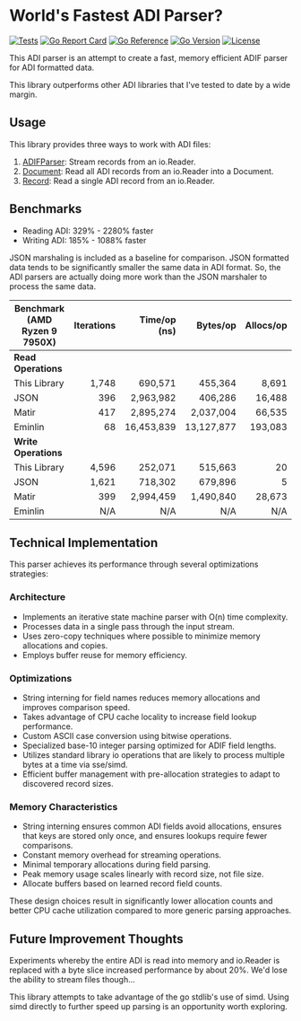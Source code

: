 # World's Fastest ADI Parser?

[![Tests](https://github.com/hamradiolog-net/adif/actions/workflows/test.yml/badge.svg)](https://github.com/hamradiolog-net/adif/actions/workflows/test.yml)
[![Go Report Card](https://goreportcard.com/badge/github.com/hamradiolog-net/adif)](https://goreportcard.com/report/github.com/hamradiolog-net/adif)
[![Go Reference](https://pkg.go.dev/badge/github.com/hamradiolog-net/adif.svg)](https://pkg.go.dev/github.com/hamradiolog-net/adif)
[![Go Version](https://img.shields.io/github/go-mod/go-version/hamradiolog-net/adif)](https://github.com/hamradiolog-net/adif/blob/main/go.mod)
[![License](https://img.shields.io/github/license/hamradiolog-net/adif)](https://github.com/hamradiolog-net/adif/blob/main/LICENSE)

This ADI parser is an attempt to create a fast, memory efficient ADIF parser for ADI formatted data.

This library outperforms other ADI libraries that I've tested to date by a wide margin.

## Usage

This library provides three ways to work with ADI files:

1) [ADIFParser](./examples/parser_test.go): Stream records from an io.Reader.
2) [Document](./examples/document_test.go): Read all ADI records from an io.Reader into a Document.
3) [Record](./examples/record_test.go): Read a single ADI record from an io.Reader.

## Benchmarks

- Reading ADI: 329% - 2280% faster
- Writing ADI: 185% - 1088% faster

JSON marshaling is included as a baseline for comparison.
JSON formatted data tends to be significantly smaller the same data in ADI format.
So, the ADI parsers are actually doing more work than the JSON marshaler to process the same data.

| Benchmark  (AMD Ryzen 9 7950X)  | Iterations | Time/op (ns) | Bytes/op    | Allocs/op |
|---------------------------------|-----------:|-------------:|------------:|-----------:|
| **Read Operations**             |            |              |             |            |
| This Library                    |      1,748 |      690,571 |     455,364 |      8,691 |
| JSON                            |        396 |    2,963,982 |     406,286 |     16,488 |
| Matir                           |        417 |    2,895,274 |   2,037,004 |     66,535 |
| Eminlin                         |         68 |   16,453,839 |  13,127,877 |    193,083 |
| **Write Operations**            |            |              |             |            |
| This Library                    |      4,596 |      252,071 |     515,663 |         20 |
| JSON                            |      1,621 |      718,302 |     679,896 |          5 |
| Matir                           |        399 |    2,994,459 |   1,490,840 |     28,673 |
| Eminlin                         |        N/A |          N/A |         N/A |        N/A |

## Technical Implementation

This parser achieves its performance through several optimizations strategies:

### Architecture

- Implements an iterative state machine parser with O(n) time complexity.
- Processes data in a single pass through the input stream.
- Uses zero-copy techniques where possible to minimize memory allocations and copies.
- Employs buffer reuse for memory efficiency.

### Optimizations

- String interning for field names reduces memory allocations and improves comparison speed.
- Takes advantage of CPU cache locality to increase field lookup performance.
- Custom ASCII case conversion using bitwise operations.
- Specialized base-10 integer parsing optimized for ADIF field lengths.
- Utilizes standard library io operations that are likely to process multiple bytes at a time via sse/simd.
- Efficient buffer management with pre-allocation strategies to adapt to discovered record sizes.

### Memory Characteristics

- String interning ensures common ADI fields avoid allocations, ensures that keys are stored only once, and ensures lookups require fewer comparisons.
- Constant memory overhead for streaming operations.
- Minimal temporary allocations during field parsing.
- Peak memory usage scales linearly with record size, not file size.
- Allocate buffers based on learned record field counts.

These design choices result in significantly lower allocation counts and better CPU cache utilization compared to more generic parsing approaches.

## Future Improvement Thoughts

Experiments whereby the entire ADI is read into memory and io.Reader is replaced with a byte slice increased performance by about 20%.
We'd lose the ability to stream files though...

This library attempts to take advantage of the go stdlib's use of simd.
Using simd directly to further speed up parsing is an opportunity worth exploring.
